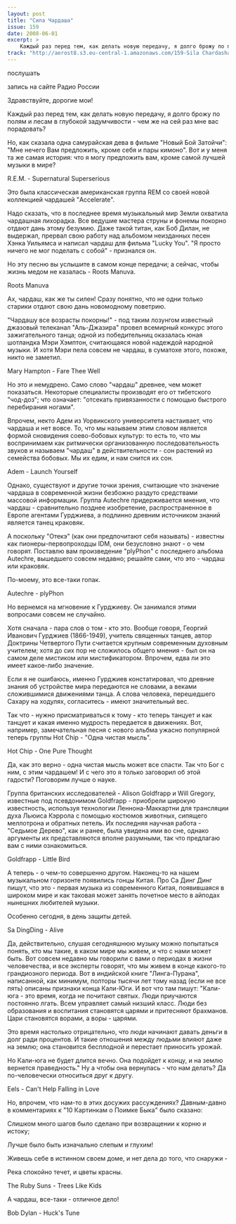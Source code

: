 ```yaml
---
layout: post
title: "Сила Чардаша"
issue: 159
date: 2008-06-01
excerpt: >
    Каждый раз перед тем, как делать новую передачу, я долго брожу по полям и лесам в глубокой задумчивости - чем же на сей раз мне вас порадовать?
track: "http://aerost8.s3.eu-central-1.amazonaws.com/159-Sila Chardasha.mp3"
---
```


послушать

запись на сайте Радио России

Здравствуйте, дорогие мои!

Каждый раз перед тем, как делать новую передачу, я долго брожу по полям и лесам в глубокой задумчивости - чем же на сей раз мне вас порадовать?

Но, как сказала одна самурайская дева в фильме "Новый Бой Затойчи": "Мне нечего Вам предложить, кроме себя и пары кимоно". Вот и у меня та же самая история: что я могу предложить вам, кроме самой лучшей музыки в мире?

R.E.M. - Supernatural Superserious

Это была классическая американская группа REM со своей новой коллекцией чардашей "Accelerate".

Надо сказать, что в последнее время музыкальный мир Земли охватила чардашная лихорадка. Все ведушие мастера струны и фонемы покорно отдают дань этому безумию. Даже такой титан, как Боб Дилан, не выдержал, прервал свою работу над альбомом неизданных песен Хэнка Уильямса и написал чардаш для фильма "Lucky You". "Я просто ничего не мог поделать с собой" - признался он.

Но эту песню вы услышите в самом конце передачи; а сейчас, чтобы жизнь медом не казалась - Roots Manuva.

Roots Manuva

Ах, чардаш, как же ты силен! Сразу понятно, что не одни только старики отдают свою дань новомодному поветрию.

"Чардашу все возрасты покорны!" - под таким лозунгом известный джазовый телеканал "Аль-Джазира" провел всемирный конкурс этого зажигательного танца; одной из победительниц оказалась юная шотландка Мэри Хэмптон, считающаяся новой надеждой народной музыки. И хотя Мэри пела совсем не чардаш, в суматохе этого, похоже, никто не заметил.

Mary Hampton - Fare Thee Well

Но это и немудрено. Само слово "чардаш" древнее, чем может показаться. Некоторые специалисты производят его от тибетского "чод-доз"; что означает: "отсекать привязанности с помощью быстрого перебирания ногами".

Впрочем, некто Адем из Уорвикского университета настаивает, что чардаша и нет вовсе. То, что мы называем этим словом является формой сновидения соево-бобовых культур: то есть то, что мы воспринимаем как ритмически организованную последовательность звуков и называем "чардаш" в действительности - сон растений из семейства бобовых. Мы их едим, и нам снится их сон.

Adem - Launch Yourself

Однако, существуют и другие точки зрения, считающие что значение чардаша в современной жизни безбожно раздуто средствами массовой информации. Группа Autechre придерживается мнения, что чардаш - сравнительно позднее изобретение, распространенное в Европе агентами Гурджиева, а подлинно древним источником знаний является танец краковяк.

А поскольку "Отекэ" (как они предпочитают себя называть) - известны как пионеры-первопроходцы IDM, они безусловно знают - о чем говорят. Поставлю вам произведение "plyPhon" с последнего альбома Autechre, вышедшего совсем недавно; решайте сами, что это - чардаш или краковяк.

По-моему, это все-таки гопак.

Autechre - plyPhon

Но вернемся на мгновение к Гурджиеву. Он занимался этими вопросами совсем не случайно.

Хотя сначала - пара слов о том - кто это. Вообще говоря, Георгий Иванович Гурджиев (1866-1949), учитель священных танцев, автор Доктрины Четвертого Пути считается крупным современным духовным учителем; хотя до сих пор не сложилось общего мнения - был он на самом деле мистиком или мистификатором. Впрочем, едва ли это имеет какое-либо значение.

Если я не ошибаюсь, именно Гурджиев констатировал, что древние знания об устройстве мира передаются не словами, а веками сложившимися движениями танца. А слова человека, перешедшего Сахару на ходулях, согласитесь - имеют значительный вес.

Так что - нужно присматриваться к тому - кто теперь танцует и как танцует и какая именно мудрость передается в движениях. Вот, например, замечательная песня с нового альбма ужасно популярной теперь группы Hot Chip - "Одна чистая мысль".

Hot Chip - One Pure Thought

Да, как это верно - одна чистая мысль может все спасти. Так что Бог с ним, с этим чардашем! И с чего это я только заговорил об этой гадости? Поговорим лучше о науке.

Группа британских исследователей - Alison Goldfrapp и Will Gregory, известные под псевдонимом Goldfrapp - приобрели широкую известность, используя технологии Леннона-Маккартни для трансляции духа Льюиса Кэррола с помощью костюмов животных, сипящего меллотрона и обратных петель. Их последняя научная работа - "Седьмое Дерево", как и ранее, была увидена ими во сне, однако аргументы их представляются вполне разумными, так что предлагаю вам с ними ознакомиться.

Goldfrapp - Little Bird

А теперь - о чем-то совершенно другом. Наконец-то на нашем музыкальном горизонте появились гонцы Китая. Про Са Динг Динг пишут, что это - первая музыка из современного Китая, появившаяся в широком мире и как таковая может занять почетное место в айподах нынешних любителей музыки.

Особенно сегодня, в день защиты детей.

Sa DingDing - Alive

Да, действительно, слушая сегодняшнюю музыку можно попытаться понять, кто мы такие, в каком мире мы живем, и что с нами может быть. Вот совсем недавно мы говорили с вами о периодах в жизни человечества, и все эксперты говорят, что мы живем в конце какого-то грандиозного периода. Вот в индийской книге "Линга-Пурана", написанной, как минимум, полторы тысячи лет тому назад (если не все пять) описаны признаки конца Кали-Юги. И вот что там пишут: "Кали-юга - это время, когда не почитают святых. Люди приучаются постоянно лгать. Всем управляет самый низший класс. Люди без образования и воспитания становятся царями и притесняют брахманов. Цари становятся ворами, а воры - царями.

Это время настолько отрицательно, что люди начинают давать деньги в долг ради процентов. И такие отношения между людьми влияют даже на землю; она становится бесплодной и перестает приносить урожай.

Но Кали-юга не будет длится вечно. Она подойдет к концу, и на землю вернется праведность." Ну а чтобы она вернулась - что нам делать? Да по-человечески относиться друг к другу.

Eels - Can't Help Falling in Love

Но, впрочем, что нам-то в этих досужих рассуждениях? Давным-давно в комментариях к "10 Картинкам о Поимке Быка" было сказано:

Слишком много шагов было сделано при возвращении к корню и истоку;

Лучше было быть изначально слепым и глухим!

Живешь себе в истинном своем доме, и нет дела до того, что снаружи -

Река спокойно течет, и цветы красны.

The Ruby Suns - Trees Like Kids

А чардаш, все-таки - отличное дело!

Bob Dylan - Huck's Tune
